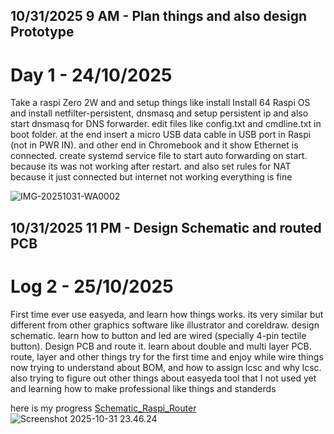 <!--
  ===================    !!READ THIS NOTICE!!   ====================
  DO NOT edit this file manually. Your changes WILL BE OVERWRITTEN!
  This journal is auto generated and updated by Hack Club Blueprint.
  To edit this file, please edit your journal entries on Blueprint.
  ==================================================================
-->

## 10/31/2025 9 AM - Plan things and also design Prototype  

# Day 1 - 24/10/2025

Take a raspi Zero 2W and and setup things like install Install 64 Raspi OS and install netfilter-persistent, dnsmasq and setup persistent ip and also start dnsmasq for DNS forwarder. 
edit files like config.txt and cmdline.txt in boot folder. 
at the end insert a micro USB data cable in USB port in Raspi (not in PWR IN). and other end in Chromebook and it show Ethernet is connected.
create systemd service file to start auto forwarding on start. because its was not working after restart. and also set rules for NAT because it just connected but internet not working
everything is fine

![IMG-20251031-WA0002](https://blueprint.hackclub.com/user-attachments/blobs/proxy/eyJfcmFpbHMiOnsiZGF0YSI6NjkwNSwicHVyIjoiYmxvYl9pZCJ9fQ==--852810a901523ee035e1fbaf275a4c287b4549b9/IMG-20251031-WA0002.jpg)
  

## 10/31/2025 11 PM - Design Schematic and routed PCB  

# Log 2 - 25/10/2025

First time ever use easyeda, and learn how things works. its very similar but different from other graphics software like illustrator and coreldraw. design schematic. learn how to button and led are wired (specially 4-pin tectile button). 
Design PCB and route it. learn about double and multi layer PCB. route, layer and other things try for the first time and enjoy while wire things
now trying to understand about BOM, and how to assign lcsc and why lcsc. 
also trying to figure out other things about easyeda tool that I not used yet and learning how to make professional like things and standerds

here is my progress
[Schematic_Raspi_Router](/user-attachments/blobs/proxy/eyJfcmFpbHMiOnsiZGF0YSI6NzEzOCwicHVyIjoiYmxvYl9pZCJ9fQ==--ca2309762f389259c0487513cdc4aa6825dc9352/Schematic_LinkSIM-stu_2025-10-31.svg)
![Screenshot 2025-10-31 23.46.24](https://blueprint.hackclub.com/user-attachments/blobs/proxy/eyJfcmFpbHMiOnsiZGF0YSI6NzEzOSwicHVyIjoiYmxvYl9pZCJ9fQ==--168acfc6ebe6d614c63f7fb125158e95d1573c45/Screenshot%202025-10-31%2023.46.24.png)
  

